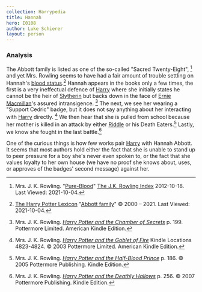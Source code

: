 ```yaml
---
collection: Harrypedia
title: Hannah
hero: I0108
author: Luke Schierer
layout: person
---
```


### Analysis

The Abbott family is listed as one of the so-called "Sacred Twenty-Eight",
[^211004-10] and yet Mrs. Rowling seems to have had a fair amount of trouble
settling on Hannah's [blood status].[^211004-11] Hannah appears in the
books only a few times, the first is a very ineffectual defence of [Harry]
where she initially states he cannot be the heir of [Slytherin][Salazar] but
backs down in the face of [Ernie Macmillan][Ernie]'s assured intransigence.
[^211004-12] The next, we see her wearing a "Support Cedric" badge, but it
does not say anything about her interacting with [Harry] directly.
[^211004-13] We then hear that she is pulled from school because her mother
is killed in an attack by either [Riddle] or his Death Eaters.[^211004-14]
Lastly, we know she fought in the last battle.[^211004-15]

One of the curious things is how few works pair [Harry][] with Hannah Abbott.
It seems that most authors hold either the fact that she is unable to stand
up to peer pressure for a boy she's never even spoken to, or the fact that
she values loyalty to her own house (we have no proof she knows about, uses,
or approves of the badges' second message) against her.

[blood status]: ../../../culture/class_and_blood
[Harry]: ../../Potter/Harry_James/
[Salazar]: ../../slytherin/salazar
[Ernie]: ../../macmillan
[Riddle]: ../../Riddle/Tom_Marvolo/

[^211004-15]:
    Mrs. J. K. Rowling.
    _[Harry Potter and the Deathly Hallows](https://www.goodreads.com/book/show/136251.Harry_Potter_and_the_Deathly_Hallows)_
    p. 256. © 2007 Pottermore Publishing. Kindle Edition.

[^211004-14]:
    Mrs. J. K. Rowling.
    _[Harry Potter and the Half-Blood Prince](https://www.goodreads.com/book/show/1.Harry_Potter_and_the_Half_Blood_Prince)_
    p. 186. © 2005 Pottermore Publishing. Kindle Edition.

[^211004-13]:
    Mrs. J. K. Rowling.
    _[Harry Potter and the Goblet of Fire](https://www.goodreads.com/book/show/6.Harry_Potter_and_the_Goblet_of_Fire)_
    Kindle Locations 4823-4824. © 2003 Pottermore Limited. American Kindle Edition.

[^211004-12]:
    Mrs. J. K. Rowling.
    _[Harry Potter and the Chamber of Secrets](https://www.goodreads.com/book/show/15881.Harry_Potter_and_the_Chamber_of_Secrets)_
    p. 199. Pottermore Limited. American Kindle Edition.

[^211004-11]:
    [The Harry Potter Lexicon](https://www.hp-lexicon.org/)
    "[Abbott family](https://www.hp-lexicon.org/character/abbott-family/)"
    © 2000 – 2021. Last Viewed: 2021-10-04.

[^211004-10]:
    Mrs. J. K. Rowling.
    "[Pure-Blood](https://www.rowlingindex.org/work/pmpbl/)"
    [The J.K. Rowling Index](https://www.rowlingindex.org)
    2012-10-18. Last Viewed: 2021-10-04.
